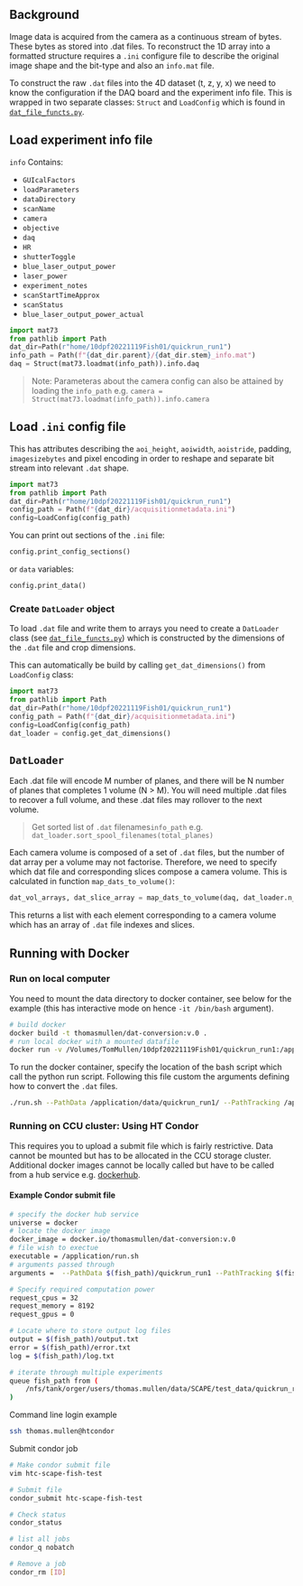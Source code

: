 Background
----------
Image data is acquired from the camera as a continuous stream of bytes. These bytes as stored into .dat files. To reconstruct the 1D array into a formatted structure requires a `.ini` configure file to describe the original image shape and the bit-type
and also an `info.mat` file.

To construct the raw `.dat` files into the 4D dataset (t, z, y, x) we need to know the configuration if the DAQ board and the experiment info file. This is wrapped in two separate classes: `Struct` and `LoadConfig` which is found in [`dat_file_functs.py`](./dat_file_functs.py).

## Load experiment info file
`info` Contains:
* `GUIcalFactors`
* `loadParameters`
* `dataDirectory`
* `scanName`
* `camera`
* `objective`
* `daq`
* `HR`
* `shutterToggle`
* `blue_laser_output_power`
* `laser_power`
* `experiment_notes`
* `scanStartTimeApprox`
* `scanStatus`
* `blue_laser_output_power_actual`

```python
import mat73
from pathlib import Path
dat_dir=Path(r"home/10dpf20221119Fish01/quickrun_run1")
info_path = Path(f"{dat_dir.parent}/{dat_dir.stem}_info.mat")
daq = Struct(mat73.loadmat(info_path)).info.daq
```
>Note: Parameteras about the camera config can also be attained by loading the `info_path` e.g. 
    ```
    camera = Struct(mat73.loadmat(info_path)).info.camera
    ```

## Load `.ini` config file
This has attributes describing the `aoi_height`, `aoiwidth`, `aoistride`, padding, `imagesizebytes` and pixel encoding in order to reshape and separate bit stream into relevant `.dat` shape.
```python
import mat73
from pathlib import Path
dat_dir=Path(r"home/10dpf20221119Fish01/quickrun_run1")
config_path = Path(f"{dat_dir}/acquisitionmetadata.ini")
config=LoadConfig(config_path)
```

You can print out sections of the `.ini` file:
```python
config.print_config_sections()
```
or `data` variables:
```python
config.print_data()
```

### Create `DatLoader` object
To load `.dat` file and write them to arrays you need to create a `DatLoader` class (see [`dat_file_functs.py`](./dat_file_functs.py)) which is constructed by the dimensions of the `.dat` file and crop dimensions.

This can automatically be build by calling `get_dat_dimensions()` from `LoadConfig` class:
```python
import mat73
from pathlib import Path
dat_dir=Path(r"home/10dpf20221119Fish01/quickrun_run1")
config_path = Path(f"{dat_dir}/acquisitionmetadata.ini")
config=LoadConfig(config_path)
dat_loader = config.get_dat_dimensions()
```

## `DatLoader`
Each .dat file will encode M number of planes, and there will be N number of planes that completes 1 volume (N > M). You
will need multiple .dat files to recover a full volume, and these .dat files may rollover to the next volume.

>Get sorted list of `.dat` filenames`info_path` e.g. 
    ```
    dat_loader.sort_spool_filenames(total_planes)
    ```

Each camera volume is composed of a set of `.dat` files, but the number of dat array per a volume may not factorise. Therefore, we need to specify which dat file and corresponding slices compose a camera volume. This is calculated in function `map_dats_to_volume()`:

```python
dat_vol_arrays, dat_slice_array = map_dats_to_volume(daq, dat_loader.n_planes)
```

This returns a list with each element corresponding to a camera volume which has an array of `.dat` file indexes and slices.

Running with Docker
---
### Run on local computer

You need to mount the data directory to docker container, see below for the example (this has interactive mode on hence `-it /bin/bash` argument).
```bash
# build docker
docker build -t thomasmullen/dat-conversion:v.0 .
# run local docker with a mounted datafile
docker run -v /Volumes/TomMullen/10dpf20221119Fish01/quickrun_run1:/application/data -it thomasmullen/dat-conversion:v.0 /bin/bash
```
To run the docker container, specify the location of the bash script which call the python run script. Following this file custom the arguments defining how to convert the `.dat` files.
```bash
./run.sh --PathData /application/data/quickrun_run1/ --PathTracking /application/data/quickrun_run1/tracking/quickrun_run1 --PathExport /application/data/quickrun_run1/dat_process/ --preStim 10 10 10 10 --postStim 3 3 3 3 --SubtractDarkVol 1 -uvP 1
```

### Running on CCU cluster: Using HT Condor
This requires you to upload a submit file which is fairly restrictive. Data cannot be mounted but has to be allocated in the CCU storage cluster. Additional docker images cannot be locally called but have to be called from a hub service e.g. [dockerhub](https://hub.docker.com/).

#### Example Condor submit file

```bash
# specify the docker hub service
universe = docker
# locate the docker image
docker_image = docker.io/thomasmullen/dat-conversion:v.0
# file wish to exectue
executable = /application/run.sh
# arguments passed through
arguments =  --PathData $(fish_path)/quickrun_run1 --PathTracking $(fish_path)/quickrun_run1/tracking/quickrun_run1 --PathExport $(fish_path)/quickrun_run1/dat_process/ --preStim 10 10 10 10 --postStim 3 3 3 3 --SubtractDarkVol 1 -uvP 1

# Specify required computation power
request_cpus = 32
request_memory = 8192
request_gpus = 0

# Locate where to store output log files
output = $(fish_path)/output.txt
error = $(fish_path)/error.txt
log = $(fish_path)/log.txt

# iterate through multiple experiments
queue fish_path from (
    /nfs/tank/orger/users/thomas.mullen/data/SCAPE/test_data/quickrun_run1
)
```

Command line login example
```bash
ssh thomas.mullen@htcondor
```

Submit condor job
```bash
# Make condor submit file
vim htc-scape-fish-test 

# Submit file
condor_submit htc-scape-fish-test

# Check status
condor_status

# list all jobs
condor_q nobatch

# Remove a job
condor_rm [ID]
```


